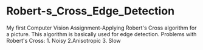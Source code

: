# Robert-s_Cross_Edge_Detection
My first Computer Vision Assignment-Applying Robert's Cross algorithm for a picture. This algorithm is basically used for edge detection. Problems with Robert's Cross: 1. Noisy 2.Anisotropic 3. Slow
